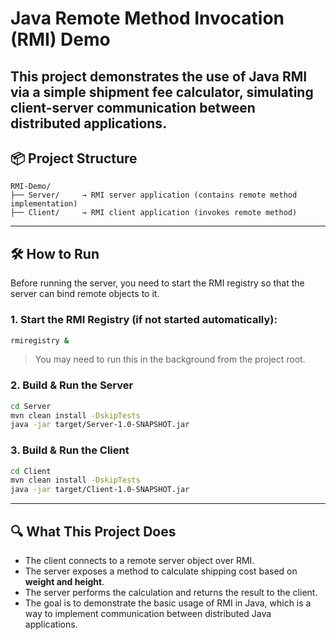 # Java Remote Method Invocation (RMI) Demo

This project demonstrates the use of Java RMI via a simple shipment fee calculator, simulating client-server communication between distributed applications.
---

## 📦 Project Structure

```
RMI-Demo/
├── Server/     → RMI server application (contains remote method implementation)
├── Client/     → RMI client application (invokes remote method)
```

---

## 🛠️ How to Run

Before running the server, you need to start the RMI registry so that the server can bind remote objects to it.

### 1. Start the RMI Registry (if not started automatically):
```bash
rmiregistry &
```

> You may need to run this in the background from the project root.

### 2. Build & Run the Server
```bash
cd Server
mvn clean install -DskipTests
java -jar target/Server-1.0-SNAPSHOT.jar
```

### 3. Build & Run the Client 
```bash
cd Client
mvn clean install -DskipTests
java -jar target/Client-1.0-SNAPSHOT.jar
```

---

## 🔍 What This Project Does

- The client connects to a remote server object over RMI.
- The server exposes a method to calculate shipping cost based on **weight and height**.
- The server performs the calculation and returns the result to the client.
- The goal is to demonstrate the basic usage of RMI in Java, which is a way to implement communication between distributed Java applications.
